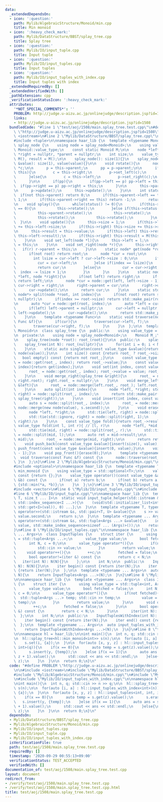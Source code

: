 ```yaml
---
data:
  _extendedDependsOn:
  - icon: ':question:'
    path: Mylib/AlgebraicStructure/Monoid/min.cpp
    title: Min monoid
  - icon: ':heavy_check_mark:'
    path: Mylib/DataStructure/BBST/splay_tree.cpp
    title: Splay tree
  - icon: ':question:'
    path: Mylib/IO/input_tuple.cpp
    title: Input tuple
  - icon: ':question:'
    path: Mylib/IO/input_tuples.cpp
    title: Input tuples
  - icon: ':question:'
    path: Mylib/IO/input_tuples_with_index.cpp
    title: Input tuples with index
  _extendedRequiredBy: []
  _extendedVerifiedWith: []
  _pathExtension: cpp
  _verificationStatusIcon: ':heavy_check_mark:'
  attributes:
    '*NOT_SPECIAL_COMMENTS*': ''
    PROBLEM: http://judge.u-aizu.ac.jp/onlinejudge/description.jsp?id=1508
    links:
    - http://judge.u-aizu.ac.jp/onlinejudge/description.jsp?id=1508
  bundledCode: "#line 1 \"test/aoj/1508/main.splay_tree.test.cpp\"\n#define PROBLEM\
    \ \"http://judge.u-aizu.ac.jp/onlinejudge/description.jsp?id=1508\"\n\n#include\
    \ <iostream>\n#line 2 \"Mylib/DataStructure/BBST/splay_tree.cpp\"\n#include <utility>\n\
    #include <tuple>\n\nnamespace haar_lib {\n  template <typename Monoid>\n  struct\
    \ splay_node {\n    using node = splay_node<Monoid>;\n    using value_type = typename\
    \ Monoid::value_type;\n    const static Monoid M;\n\n    node *left = nullptr,\
    \ *right = nullptr, *parent = nullptr;\n    int size;\n    value_type value =\
    \ M(), result = M();\n\n    splay_node(): size(1){}\n    splay_node(const value_type\
    \ &value): size(1), value(value){}\n\n    void rotate(){\n      node *p, *pp,\
    \ *c;\n\n      p = this->parent;\n      pp = p->parent;\n\n      if(p->left ==\
    \ this){\n        c = this->right;\n        p->set_left(c);\n        this->set_right(p);\n\
    \      }else{\n        c = this->left;\n        p->set_right(c);\n        this->set_left(p);\n\
    \      }\n\n      if(pp){\n        if(pp->left == p) pp->left = this;\n      \
    \  if(pp->right == p) pp->right = this;\n      }\n\n      this->parent = pp;\n\
    \n      p->update();\n      this->update();\n    }\n\n    int status(){\n    \
    \  if(not this->parent) return 0;\n      if(this->parent->left == this) return\
    \ 1;\n      if(this->parent->right == this) return -1;\n      return 0;\n    }\n\
    \n    void splay(){\n      while(status() != 0){\n        if(this->parent->status()\
    \ == 0){\n          this->rotate();\n        }else if(this->status() == this->parent->status()){\n\
    \          this->parent->rotate();\n          this->rotate();\n        }else{\n\
    \          this->rotate();\n          this->rotate();\n        }\n      }\n  \
    \  }\n\n    void update(){\n      this->size = 1;\n      if(this->left) this->size\
    \ += this->left->size;\n      if(this->right) this->size += this->right->size;\n\
    \n      this->result = this->value;\n      if(this->left) this->result = M(this->result,\
    \ this->left->result);\n      if(this->right) this->result = M(this->result, this->right->result);\n\
    \    }\n\n    void set_left(node *l){\n      this->left = l;\n      if(l) l->parent\
    \ = this;\n    }\n\n    void set_right(node *r){\n      this->right = r;\n   \
    \   if(r) r->parent = this;\n    }\n\n    static node* get(node *root, int index){\n\
    \      if(not root) return root;\n      node *cur = root;\n\n      while(1){\n\
    \        int lsize = cur->left ? cur->left->size : 0;\n\n        if(index < lsize){\n\
    \          cur = cur->left;\n        }else if(index == lsize){\n          cur->splay();\n\
    \          return cur;\n        }else{\n          cur = cur->right;\n        \
    \  index -= lsize + 1;\n        }\n      }\n    }\n\n    static node* merge(node\
    \ *left, node *right){\n      if(not left) return right;\n      if(not right)\
    \ return left;\n\n      node *cur = node::get(left, left->size - 1);\n\n     \
    \ cur->right = right;\n      right->parent = cur;\n\n      right->update();\n\
    \      cur->update();\n\n      return cur;\n    }\n\n    static std::pair<node*,\
    \ node*> split(node *root, int index){\n      if(not root) return std::make_pair(nullptr,\
    \ nullptr);\n      if(index >= root->size) return std::make_pair(root, nullptr);\n\
    \n      auto *cur = node::get(root, index);\n      auto *left = cur->left;\n\n\
    \      if(left) left->parent = nullptr;\n      cur->left = nullptr;\n\n      if(left)\
    \ left->update();\n      cur->update();\n\n      return std::make_pair(left, cur);\n\
    \    }\n\n    template <typename Func>\n    static void traverse(node *cur, const\
    \ Func &f){\n      if(cur){\n        traverse(cur->left, f);\n        f(*cur);\n\
    \        traverse(cur->right, f);\n      }\n    }\n  };\n\n  template <typename\
    \ Monoid>\n  class splay_tree {\n  public:\n    using value_type = typename Monoid::value_type;\n\
    \n  private:\n    using node = splay_node<Monoid>;\n    Monoid M_;\n    node *root_;\n\
    \n    splay_tree(node *root): root_(root){}\n\n  public:\n    splay_tree(): root_(nullptr){}\n\
    \    splay_tree(int N): root_(nullptr){\n      for(int i = 0; i < N; ++i) push_back(M_());\n\
    \    }\n\n    static auto singleton(const value_type &value){return splay_tree(new\
    \ node(value));}\n\n    int size() const {return root_ ? root_->size : 0;}\n \
    \   bool empty() const {return not root_;}\n\n    const value_type get(int index){root_\
    \ = node::get(root_, index); return root_->value;}\n    const value_type operator[](int\
    \ index){return get(index);}\n\n    void set(int index, const value_type &value){\n\
    \      root_ = node::get(root_, index); root_->value = value; root_->update();\n\
    \    }\n\n    void merge_right(splay_tree &right){\n      root_ = node::merge(root_,\
    \ right.root); right.root_ = nullptr;\n    }\n\n    void merge_left(splay_tree\
    \ &left){\n      root_ = node::merge(left.root_, root_); left.root_ = nullptr;\n\
    \    }\n\n    auto split(int index){\n      node *left, *right; std::tie(left,\
    \ right) = node::split(root_, index);\n      return std::make_pair(splay_tree(left),\
    \ splay_tree(right));\n    }\n\n    void insert(int index, const value_type &value){\n\
    \      auto s = node::split(root_, index);\n      root_ = node::merge(s.first,\
    \ node::merge(new node(value), s.second));\n    }\n\n    void erase(int index){\n\
    \      node *left, *right;\n      std::tie(left, right) = node::split(root_, index);\n\
    \      std::tie(std::ignore, right) = node::split(right, 1);\n      root_ = node::merge(left,\
    \ right);\n    }\n\n    const value_type fold(){return root_->result;}\n    const\
    \ value_type fold(int l, int r){ // [l, r)\n      node *left, *mid, *right;\n\
    \      std::tie(mid, right) = node::split(root_, r);\n      std::tie(left, mid)\
    \ = node::split(mid, l);\n\n      auto ret = mid->result;\n\n      mid = node::merge(left,\
    \ mid);\n      root_ = node::merge(mid, right);\n\n      return ret;\n    }\n\n\
    \    void push_back(const value_type &value){insert(size(), value);}\n    void\
    \ push_front(const value_type &value){insert(0, value);}\n\n    void pop_back(){erase(size()\
    \ - 1);}\n    void pop_front(){erase(0);}\n\n    template <typename Func>\n  \
    \  void traverse(const Func &f) const {\n      node::traverse(root_, f);\n   \
    \ }\n  };\n}\n#line 2 \"Mylib/AlgebraicStructure/Monoid/min.cpp\"\n#include <algorithm>\n\
    #include <optional>\n\nnamespace haar_lib {\n  template <typename T>\n  struct\
    \ min_monoid {\n    using value_type = std::optional<T>;\n\n    value_type operator()()\
    \ const {return {};}\n    value_type operator()(const value_type &a, const value_type\
    \ &b) const {\n      if(not a) return b;\n      if(not b) return a;\n      return\
    \ {std::min(*a, *b)};\n    }\n  };\n}\n#line 3 \"Mylib/IO/input_tuples.cpp\"\n\
    #include <vector>\n#line 6 \"Mylib/IO/input_tuples.cpp\"\n#include <initializer_list>\n\
    #line 6 \"Mylib/IO/input_tuple.cpp\"\n\nnamespace haar_lib {\n  template <typename\
    \ T, size_t ... I>\n  static void input_tuple_helper(std::istream &s, T &val,\
    \ std::index_sequence<I ...>){\n    (void)std::initializer_list<int>{(void(s >>\
    \ std::get<I>(val)), 0) ...};\n  }\n\n  template <typename T, typename U>\n  std::istream&\
    \ operator>>(std::istream &s, std::pair<T, U> &value){\n    s >> value.first >>\
    \ value.second;\n    return s;\n  }\n\n  template <typename ... Args>\n  std::istream&\
    \ operator>>(std::istream &s, std::tuple<Args ...> &value){\n    input_tuple_helper(s,\
    \ value, std::make_index_sequence<sizeof ... (Args)>());\n    return s;\n  }\n\
    }\n#line 8 \"Mylib/IO/input_tuples.cpp\"\n\nnamespace haar_lib {\n  template <typename\
    \ ... Args>\n  class InputTuples {\n    struct iter {\n      using value_type\
    \ = std::tuple<Args ...>;\n      value_type value;\n      bool fetched = false;\n\
    \      int N, c = 0;\n\n      value_type operator*(){\n        if(not fetched){\n\
    \          std::cin >> value;\n        }\n        return value;\n      }\n\n \
    \     void operator++(){\n        ++c;\n        fetched = false;\n      }\n\n\
    \      bool operator!=(iter &) const {\n        return c < N;\n      }\n\n   \
    \   iter(int N): N(N){}\n    };\n\n    int N;\n\n  public:\n    InputTuples(int\
    \ N): N(N){}\n\n    iter begin() const {return iter(N);}\n    iter end() const\
    \ {return iter(N);}\n  };\n\n  template <typename ... Args>\n  auto input_tuples(int\
    \ N){\n    return InputTuples<Args ...>(N);\n  }\n}\n#line 8 \"Mylib/IO/input_tuples_with_index.cpp\"\
    \n\nnamespace haar_lib {\n  template <typename ... Args>\n  class InputTuplesWithIndex\
    \ {\n    struct iter {\n      using value_type = std::tuple<int, Args ...>;\n\
    \      value_type value;\n      bool fetched = false;\n      int N;\n      int\
    \ c = 0;\n\n      value_type operator*(){\n        if(not fetched){\n        \
    \  std::tuple<Args ...> temp; std::cin >> temp;\n          value = std::tuple_cat(std::make_tuple(c),\
    \ temp);\n        }\n        return value;\n      }\n\n      void operator++(){\n\
    \        ++c;\n        fetched = false;\n      }\n\n      bool operator!=(iter\
    \ &) const {\n        return c < N;\n      }\n\n      iter(int N): N(N){}\n  \
    \  };\n\n    int N;\n\n  public:\n    InputTuplesWithIndex(int N): N(N){}\n\n\
    \    iter begin() const {return iter(N);}\n    iter end() const {return iter(N);}\n\
    \  };\n\n  template <typename ... Args>\n  auto input_tuples_with_index(int N){\n\
    \    return InputTuplesWithIndex<Args ...>(N);\n  }\n}\n#line 8 \"test/aoj/1508/main.splay_tree.test.cpp\"\
    \n\nnamespace hl = haar_lib;\n\nint main(){\n  int n, q; std::cin >> n >> q;\n\
    \n  hl::splay_tree<hl::min_monoid<int>> s(n);\n\n  for(auto [i, a] : hl::input_tuples_with_index<int>(n)){\n\
    \    s.set(i, {a});\n  }\n\n  for(auto [x, y, z] : hl::input_tuples<int, int,\
    \ int>(q)){\n    if(x == 0){\n      auto temp = s.get(z).value();\n      s.erase(z);\n\
    \      s.insert(y, {temp});\n    }else if(x == 1){\n      auto ans = s.fold(y,\
    \ z + 1).value();\n      std::cout << ans << std::endl;\n    }else{\n      s.set(y,\
    \ z);\n    }\n  }\n\n  return 0;\n}\n"
  code: "#define PROBLEM \"http://judge.u-aizu.ac.jp/onlinejudge/description.jsp?id=1508\"\
    \n\n#include <iostream>\n#include \"Mylib/DataStructure/BBST/splay_tree.cpp\"\n\
    #include \"Mylib/AlgebraicStructure/Monoid/min.cpp\"\n#include \"Mylib/IO/input_tuples.cpp\"\
    \n#include \"Mylib/IO/input_tuples_with_index.cpp\"\n\nnamespace hl = haar_lib;\n\
    \nint main(){\n  int n, q; std::cin >> n >> q;\n\n  hl::splay_tree<hl::min_monoid<int>>\
    \ s(n);\n\n  for(auto [i, a] : hl::input_tuples_with_index<int>(n)){\n    s.set(i,\
    \ {a});\n  }\n\n  for(auto [x, y, z] : hl::input_tuples<int, int, int>(q)){\n\
    \    if(x == 0){\n      auto temp = s.get(z).value();\n      s.erase(z);\n   \
    \   s.insert(y, {temp});\n    }else if(x == 1){\n      auto ans = s.fold(y, z\
    \ + 1).value();\n      std::cout << ans << std::endl;\n    }else{\n      s.set(y,\
    \ z);\n    }\n  }\n\n  return 0;\n}\n"
  dependsOn:
  - Mylib/DataStructure/BBST/splay_tree.cpp
  - Mylib/AlgebraicStructure/Monoid/min.cpp
  - Mylib/IO/input_tuples.cpp
  - Mylib/IO/input_tuple.cpp
  - Mylib/IO/input_tuples_with_index.cpp
  isVerificationFile: true
  path: test/aoj/1508/main.splay_tree.test.cpp
  requiredBy: []
  timestamp: '2020-09-29 00:55:13+09:00'
  verificationStatus: TEST_ACCEPTED
  verifiedWith: []
documentation_of: test/aoj/1508/main.splay_tree.test.cpp
layout: document
redirect_from:
- /verify/test/aoj/1508/main.splay_tree.test.cpp
- /verify/test/aoj/1508/main.splay_tree.test.cpp.html
title: test/aoj/1508/main.splay_tree.test.cpp
---
```

